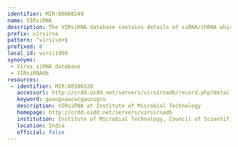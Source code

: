 ```yaml
---
identifier: MIR:00000249
name: VIRsiRNA
description: The VIRsiRNA database contains details of siRNA/shRNA which target viral genome regions. It provides efficacy information where available, as well as the siRNA sequence, viral target and subtype, as well as the target genomic region.
prefix: virsirna
pattern: ^virsi\d+$
prefixed: 0
local_id: virsi1909
synonyms:
 - Virus siRNA database
 - VIRsiRNAdb
resources:
 - identifier: MIR:00100320
   accessurl: http://crdd.osdd.net/servers/virsirnadb/record.php?details=${lid}
   keyword: gaauguaacucgaucugcu
   description: VIRsiRNA at Institute of Microbial Technology
   homepage: http://crdd.osdd.net/servers/virsirnadb
   institution: Institute of Microbial Technology, Council of Scientific and Industrial Research (CSIR),  Chandigarh, India
   location: India
   official: false
---
```

